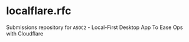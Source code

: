 # localflare.rfc
Submissions repository for `ASOC2` - Local-First Desktop App To Ease Ops with Cloudflare
